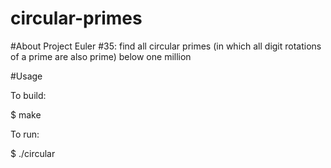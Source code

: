 # circular-primes

#About
Project Euler #35: find all circular primes (in which all digit rotations of a prime are also prime) below one million

#Usage

To build:

$ make

To run:

$ ./circular
